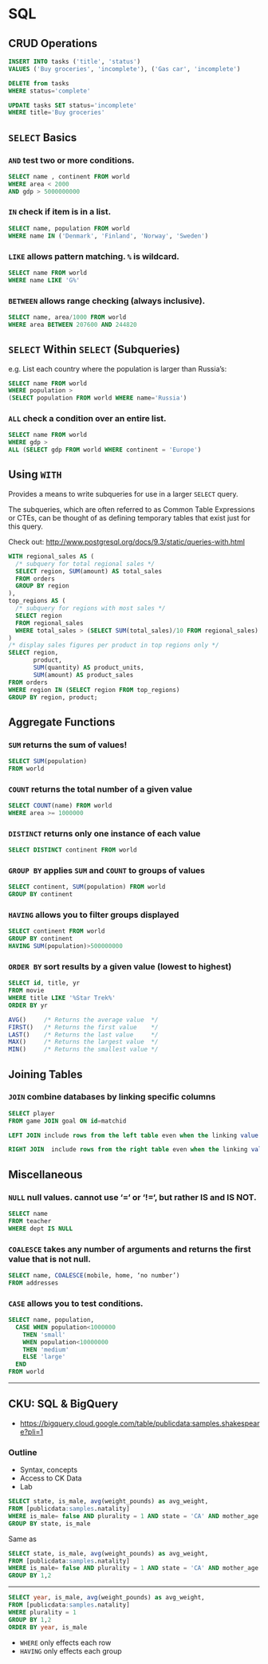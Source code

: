 # SQL

## CRUD Operations

```sql
INSERT INTO tasks ('title', 'status')
VALUES ('Buy groceries', 'incomplete'), ('Gas car', 'incomplete')
```

```sql
DELETE from tasks
WHERE status='complete'
```

```sql
UPDATE tasks SET status='incomplete'
WHERE title='Buy groceries'
```

## `SELECT` Basics

### `AND`		test two or more conditions.

```sql
SELECT name , continent FROM world
WHERE area < 2000
AND gdp > 5000000000
```



### `IN` 		check if item is in a list.

```sql
SELECT name, population FROM world
WHERE name IN ('Denmark', 'Finland', 'Norway', 'Sweden')
```



### `LIKE`		allows pattern matching. `%` is wildcard.

```sql
SELECT name FROM world
WHERE name LIKE 'G%'
```



### `BETWEEN`		allows range checking (always inclusive).

```sql
SELECT name, area/1000 FROM world
WHERE area BETWEEN 207600 AND 244820
```



## `SELECT` Within `SELECT` (Subqueries)

e.g. List each country where the population is larger than Russia’s:

```sql
SELECT name FROM world
WHERE population >
(SELECT population FROM world WHERE name='Russia')
```



### `ALL`		check a condition over an entire list.

```sql
SELECT name FROM world
WHERE gdp >
ALL (SELECT gdp FROM world WHERE continent = 'Europe')
```



## Using `WITH`

Provides a means to write subqueries for use in a larger `SELECT` query.

The subqueries, which are often referred to as Common Table Expressions or CTEs, can be thought of as defining temporary tables that exist just for this query.

Check out: http://www.postgresql.org/docs/9.3/static/queries-with.html

```sql
WITH regional_sales AS (
  /* subquery for total regional sales */
  SELECT region, SUM(amount) AS total_sales
  FROM orders
  GROUP BY region
),
top_regions AS (
  /* subquery for regions with most sales */
  SELECT region
  FROM regional_sales
  WHERE total_sales > (SELECT SUM(total_sales)/10 FROM regional_sales)
)
/* display sales figures per product in top regions only */
SELECT region,
       product,
       SUM(quantity) AS product_units,
       SUM(amount) AS product_sales
FROM orders
WHERE region IN (SELECT region FROM top_regions)
GROUP BY region, product;
```



## Aggregate Functions

### `SUM`		returns the sum of values!

```sql
SELECT SUM(population)
FROM world
```



### `COUNT`		returns the total number of a given value

```sql
SELECT COUNT(name) FROM world
WHERE area >= 1000000
```



### `DISTINCT`	returns only one instance of each value

```sql
SELECT DISTINCT continent FROM world
```



### `GROUP BY` 	applies `SUM` and `COUNT` to groups of values

```sql
SELECT continent, SUM(population) FROM world
GROUP BY continent
```



### `HAVING`		allows you to filter groups displayed

```sql
SELECT continent FROM world
GROUP BY continent
HAVING SUM(population)>500000000
```



### `ORDER BY`	sort results by a given value (lowest to highest)

```sql
SELECT id, title, yr
FROM movie
WHERE title LIKE '%Star Trek%'
ORDER BY yr
```



```sql
AVG()     /* Returns the average value  */
FIRST()   /* Returns the first value    */
LAST()    /* Returns the last value     */
MAX()     /* Returns the largest value  */
MIN()     /* Returns the smallest value */
```

## Joining Tables

### `JOIN`		combine databases by linking specific columns

```sql
SELECT player
FROM game JOIN goal ON id=matchid

LEFT JOIN include rows from the left table even when the linking value is null.

RIGHT JOIN  include rows from the right table even when the linking value is null.
```



## Miscellaneous

### `NULL`		null values. cannot use ‘=‘ or ‘!=‘, but rather IS and IS NOT.

```sql
SELECT name
FROM teacher
WHERE dept IS NULL
```

### `COALESCE`	takes any number of arguments and returns the first value that is not null.

```sql
SELECT name, COALESCE(mobile, home, ‘no number’)
FROM addresses
```


### `CASE`		allows you to test conditions.

```sql
SELECT name, population,
  CASE WHEN population<1000000
    THEN 'small'
    WHEN population<10000000
    THEN 'medium'
    ELSE 'large'
  END
FROM world
```

---

## CKU: SQL & BigQuery

* <https://bigquery.cloud.google.com/table/publicdata:samples.shakespeare?pli=1>

### Outline

* Syntax, concepts
* Access to CK Data
* Lab

```sql
SELECT state, is_male, avg(weight_pounds) as avg_weight,
FROM [publicdata:samples.natality]
WHERE is_male= false AND plurality = 1 AND state = 'CA' AND mother_age > father_age
GROUP BY state, is_male
```

Same as

```sql
SELECT state, is_male, avg(weight_pounds) as avg_weight,
FROM [publicdata:samples.natality]
WHERE is_male= false AND plurality = 1 AND state = 'CA' AND mother_age > father_age
GROUP BY 1,2
```

---

```sql
SELECT year, is_male, avg(weight_pounds) as avg_weight,
FROM [publicdata:samples.natality]
WHERE plurality = 1
GROUP BY 1,2
ORDER BY year, is_male
```

* `WHERE` only effects each row
* `HAVING` only effects each group

